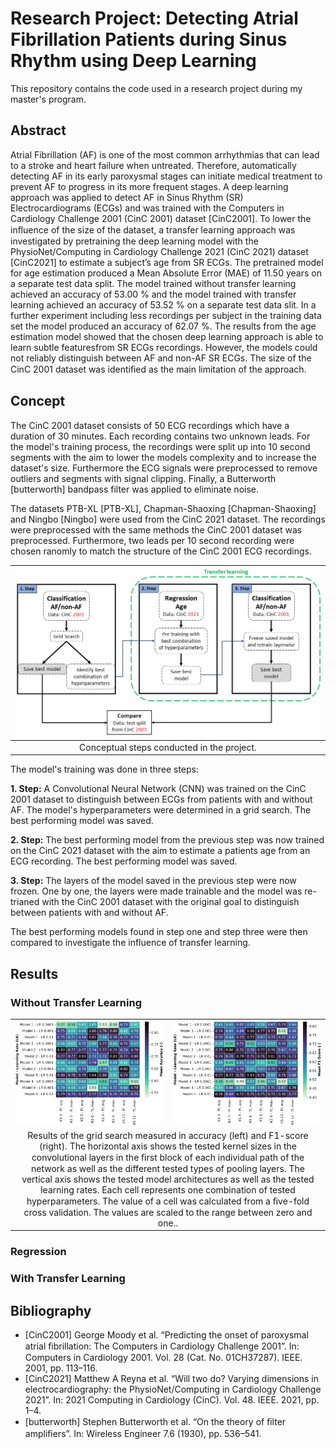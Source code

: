 # Research Project: Detecting Atrial Fibrillation Patients during Sinus Rhythm using Deep Learning

This repository contains the code used in a research project during my master's program.


## Abstract

Atrial Fibrillation (AF) is one of the most common arrhythmias that can lead to a stroke and heart failure when untreated.
Therefore, automatically detecting AF in its early paroxysmal stages can initiate medical treatment to prevent AF to progress in its more frequent stages.
A deep learning approach was applied to detect AF in Sinus Rhythm (SR) Electrocardiograms (ECGs) and was trained with the Computers in Cardiology Challenge 2001 (CinC 2001) dataset [CinC2001].
To lower the inﬂuence of the size of the dataset, a transfer learning approach was investigated by pretraining the deep learning model with the PhysioNet/Computing in Cardiology Challenge 2021 (CinC 2021) dataset [CinC2021] to estimate a subject’s age from SR ECGs.
The pretrained model for age estimation produced a Mean Absolute Error (MAE) of 11.50 years on a separate test data split.
The model trained without transfer learning achieved an accuracy of 53.00 % and the model trained with transfer learning achieved an accuracy of 53.52 % on a separate test data slit.
In a further experiment including less recordings per subject in the training data set the model produced an accuracy of 62.07 %.
The results from the age estimation model showed that the chosen deep learning approach is able to learn subtle featuresfrom SR ECGs recordings.
However, the models could not reliably distinguish between AF and non-AF SR ECGs.
The size of the CinC 2001 dataset was identiﬁed as the main limitation of the approach.

## Concept

The CinC 2001 dataset consists of 50 ECG recordings which have a duration of 30 minutes.
Each recording contains two unknown leads.
For the model's training process, the recordings were split up into 10 second segments with the aim to lower the models complexity and to increase the dataset's size.
Furthermore the ECG signals were preprocessed to remove outliers and segments with signal clipping.
Finally, a Butterworth [butterworth] bandpass filter was applied to eliminate noise.

The datasets PTB-XL [PTB-XL], Chapman-Shaoxing [Chapman-Shaoxing] and Ningbo [Ningbo] were used from the CinC 2021 dataset.
The recordings were preprocessed with the same methods the CinC 2001 dataset was preprocessed.
Furthermore, two leads per 10 second recording were chosen ranomly to match the structure of the CinC 2001 ECG recordings.

|<img src="./img/concept.png" alt="drawing" width="700"/>|
|:--:|
|Conceptual steps conducted in the project.|




The model's training was done in three steps:

**1. Step:**
A Convolutional Neural Network (CNN) was trained on the CinC 2001 dataset to distinguish between ECGs from patients with and without AF.
The model's hyperparameters were determined in a grid search.
The best performing model was saved.

**2. Step:**
The best performing model from the previous step was now trained on the CinC 2021 dataset with the aim to estimate a patients age from an ECG recording.
The best performing model was saved.

**3. Step:**
The layers of the model saved in the previous step were now frozen.
One by one, the layers were made trainable and the model was re-trianed with the CinC 2001 dataset with the original goal to distinguish between patients with and without AF.

The best performing models found in step one and step three were then compared to investigate the influence of transfer learning.

<!-- TODO maybe the figure of the final ECG? -->


## Results

### Without Transfer Learning

<table>
  <tr>
    <td>
      <div align="center">
        <img src="./img/results/accuracy_mean_grid-search.png" alt="drawing" width="500"/>
      </div>
    </td>
    <td>
      <div align="center">
        <img src="./img/results/f1_mean_grid-search.png" alt="drawing" width="500"/>
      </div>
    </td>
  </tr>
  <tr>
    <td colspan="2">
      <div align="center">Results of the grid search measured in accuracy (left) and F1-score (right). The horizontal axis shows the tested kernel sizes in the convolutional layers in the ﬁrst block of each individual path of the network as well as the different tested types of pooling layers. The vertical axis shows the tested model architectures as well as the tested learning rates. Each cell represents one combination of tested hyperparameters. The value of a cell was calculated from a ﬁve-fold cross validation. The values are scaled to the range between zero and one..</div>
    </td>
  </tr>
</table>


### Regression

### With Transfer Learning


## Bibliography 

- [CinC2001] George Moody et al. “Predicting the onset of paroxysmal atrial ﬁbrillation: The Computers in Cardiology Challenge 2001”. In: Computers in Cardiology 2001. Vol. 28 (Cat. No. 01CH37287). IEEE. 2001, pp. 113–116.
- [CinC2021] Matthew A Reyna et al. “Will two do? Varying dimensions in electrocardiography: the PhysioNet/Computing in Cardiology Challenge 2021”. In: 2021 Computing in Cardiology (CinC). Vol. 48. IEEE. 2021, pp. 1–4.
- [butterworth] Stephen Butterworth et al. “On the theory of ﬁlter ampliﬁers”. In: Wireless Engineer 7.6 (1930), pp. 536–541.